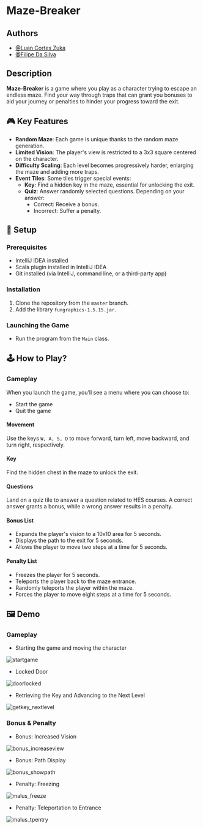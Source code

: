 # Maze-Breaker

## Authors

- [@Luan Cortes Zuka](https://github.com/Luan-CortesZ)
- [@Filipe Da Silva](https://github.com/Dricjord)

## Description

**Maze-Breaker** is a game where you play as a character trying to escape an endless maze. Find your way through traps that can grant you bonuses to aid your journey or penalties to hinder your progress toward the exit.

## 🎮 Key Features

- **Random Maze**: Each game is unique thanks to the random maze generation.
- **Limited Vision**: The player's view is restricted to a 3x3 square centered on the character.
- **Difficulty Scaling**: Each level becomes progressively harder, enlarging the maze and adding more traps.
- **Event Tiles**: Some tiles trigger special events:
  - **Key**: Find a hidden key in the maze, essential for unlocking the exit.
  - **Quiz**: Answer randomly selected questions. Depending on your answer:
    - Correct: Receive a bonus.
    - Incorrect: Suffer a penalty.

## 🔧 Setup

### Prerequisites
- IntelliJ IDEA installed
- Scala plugin installed in IntelliJ IDEA
- Git installed (via IntelliJ, command line, or a third-party app)

### Installation
1. Clone the repository from the `master` branch.
2. Add the library `fungraphics-1.5.15.jar`.

### Launching the Game
- Run the program from the `Main` class.

## 🕹️ How to Play?

### Gameplay
When you launch the game, you’ll see a menu where you can choose to:
- Start the game
- Quit the game

#### Movement
Use the keys `W, A, S, D` to move forward, turn left, move backward, and turn right, respectively.

#### Key
Find the hidden chest in the maze to unlock the exit.

#### Questions
Land on a quiz tile to answer a question related to HES courses. A correct answer grants a bonus, while a wrong answer results in a penalty.

#### Bonus List
- Expands the player's vision to a 10x10 area for 5 seconds.
- Displays the path to the exit for 5 seconds.
- Allows the player to move two steps at a time for 5 seconds.

#### Penalty List
- Freezes the player for 5 seconds.
- Teleports the player back to the maze entrance.
- Randomly teleports the player within the maze.
- Forces the player to move eight steps at a time for 5 seconds.

## 🖼️ Demo

### Gameplay
- Starting the game and moving the character

![startgame](https://github.com/user-attachments/assets/085fe8f1-6cb1-4ba8-8ded-bb66036622ab)

- Locked Door

![doorlocked](https://github.com/user-attachments/assets/871ce5ce-65c2-4355-bd37-574633f16a5c)

- Retrieving the Key and Advancing to the Next Level

![getkey_nextlevel](https://github.com/user-attachments/assets/2bea4a99-412f-45d2-a612-fa3cb85c7e26)

### Bonus & Penalty
- Bonus: Increased Vision

![bonus_increaseview](https://github.com/user-attachments/assets/241826b6-e70b-4fbb-a564-8381c064d18a)

- Bonus: Path Display

![bonus_showpath](https://github.com/user-attachments/assets/54433974-9aa8-4668-8996-3252b99595df)

- Penalty: Freezing

![malus_freeze](https://github.com/user-attachments/assets/1dd5e97c-ad41-448d-a633-d85e16da1892)

- Penalty: Teleportation to Entrance

![malus_tpentry](https://github.com/user-attachments/assets/8fb8d207-d258-4609-8e78-2080f4d54f11)
